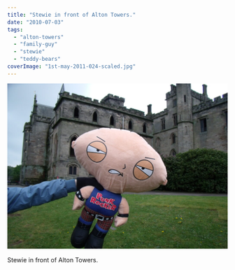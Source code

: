 ```yaml
---
title: "Stewie in front of Alton Towers."
date: "2010-07-03"
tags: 
  - "alton-towers"
  - "family-guy"
  - "stewie"
  - "teddy-bears"
coverImage: "1st-may-2011-024-scaled.jpg"
---
```


[![](images/1st-may-2011-024-1024x768.jpg)](https://davidpeach.co.uk/wp-content/uploads/2023/05/1st-may-2011-024-scaled.jpg)

Stewie in front of Alton Towers.

